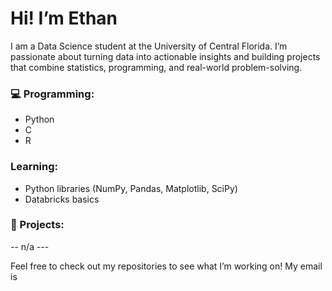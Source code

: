 # Hi! I’m Ethan

I am a Data Science student at the University of Central Florida. I’m passionate about turning data into actionable insights and building projects that combine statistics, programming, and real-world problem-solving.

### 💻 Programming: 
- Python
- C
- R

### Learning: 
- Python libraries (NumPy, Pandas, Matplotlib, SciPy)
- Databricks basics

### 📝 Projects: 
-- n/a ---

Feel free to check out my repositories to see what I’m working on! My email is 

